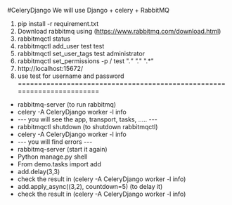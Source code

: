 #CeleryDjango 
We will use Django + celery + RabbitMQ 
1. pip install -r requirement.txt
2. Download rabbitmq using (https://www.rabbitmq.com/download.html)
3. rabbitmqctl status
4. rabbitmqctl add_user test test
5. rabbitmqctl set_user_tags test administrator
6. rabbitmqctl set_permissions -p / test ".*" ".*" ".*"
7. http://localhost:15672/
8. use test for username and password
=======================================================================
- rabbitmq-server (to run rabbitmq)
- celery -A CeleryDjango worker -l info
- --- you will see the app, transport, tasks, ..... ---
- rabbitmqctl shutdown (to shutdown rabbitmqctl)
- celery -A CeleryDjango worker -l info
- --- you will find errors ---
- rabbitmq-server (start it again)
- Python manage.py shell
- From demo.tasks import add
- add.delay(3,3)
- check the result in (celery -A CeleryDjango worker -l info)
- add.apply_async((3,2), countdown=5) (to delay it)
- check the result in (celery -A CeleryDjango worker -l info)
